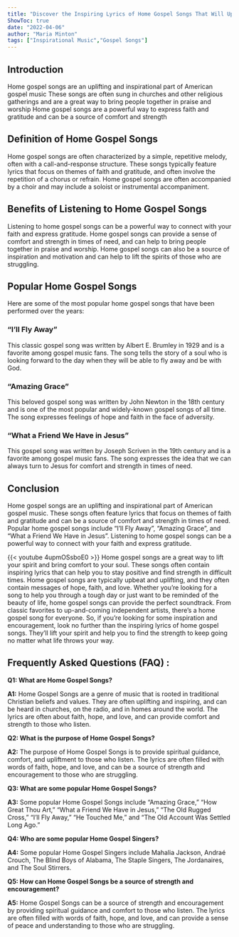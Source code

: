 ```yaml
---
title: "Discover the Inspiring Lyrics of Home Gospel Songs That Will Uplift Your Spirit!"
ShowToc: true 
date: "2022-04-06"
author: "Maria Minton" 
tags: ["Inspirational Music","Gospel Songs"]
---
```

## Introduction

Home gospel songs are an uplifting and inspirational part of American gospel music These songs are often sung in churches and other religious gatherings and are a great way to bring people together in praise and worship Home gospel songs are a powerful way to express faith and gratitude and can be a source of comfort and strength

## Definition of Home Gospel Songs

Home gospel songs are often characterized by a simple, repetitive melody, often with a call-and-response structure. These songs typically feature lyrics that focus on themes of faith and gratitude, and often involve the repetition of a chorus or refrain. Home gospel songs are often accompanied by a choir and may include a soloist or instrumental accompaniment.

## Benefits of Listening to Home Gospel Songs

Listening to home gospel songs can be a powerful way to connect with your faith and express gratitude. Home gospel songs can provide a sense of comfort and strength in times of need, and can help to bring people together in praise and worship. Home gospel songs can also be a source of inspiration and motivation and can help to lift the spirits of those who are struggling.

## Popular Home Gospel Songs

Here are some of the most popular home gospel songs that have been performed over the years:

### “I’ll Fly Away”

This classic gospel song was written by Albert E. Brumley in 1929 and is a favorite among gospel music fans. The song tells the story of a soul who is looking forward to the day when they will be able to fly away and be with God.

### “Amazing Grace”

This beloved gospel song was written by John Newton in the 18th century and is one of the most popular and widely-known gospel songs of all time. The song expresses feelings of hope and faith in the face of adversity.

### “What a Friend We Have in Jesus”

This gospel song was written by Joseph Scriven in the 19th century and is a favorite among gospel music fans. The song expresses the idea that we can always turn to Jesus for comfort and strength in times of need.

## Conclusion

Home gospel songs are an uplifting and inspirational part of American gospel music. These songs often feature lyrics that focus on themes of faith and gratitude and can be a source of comfort and strength in times of need. Popular home gospel songs include “I’ll Fly Away”, “Amazing Grace”, and “What a Friend We Have in Jesus”. Listening to home gospel songs can be a powerful way to connect with your faith and express gratitude.

{{< youtube 4upmOSsboE0 >}} 
Home gospel songs are a great way to lift your spirit and bring comfort to your soul. These songs often contain inspiring lyrics that can help you to stay positive and find strength in difficult times. Home gospel songs are typically upbeat and uplifting, and they often contain messages of hope, faith, and love. Whether you’re looking for a song to help you through a tough day or just want to be reminded of the beauty of life, home gospel songs can provide the perfect soundtrack. From classic favorites to up-and-coming independent artists, there’s a home gospel song for everyone. So, if you’re looking for some inspiration and encouragement, look no further than the inspiring lyrics of home gospel songs. They’ll lift your spirit and help you to find the strength to keep going no matter what life throws your way.

## Frequently Asked Questions (FAQ) :
**Q1: What are Home Gospel Songs?**

**A1:** Home Gospel Songs are a genre of music that is rooted in traditional Christian beliefs and values. They are often uplifting and inspiring, and can be heard in churches, on the radio, and in homes around the world. The lyrics are often about faith, hope, and love, and can provide comfort and strength to those who listen. 

**Q2: What is the purpose of Home Gospel Songs?**

**A2:** The purpose of Home Gospel Songs is to provide spiritual guidance, comfort, and upliftment to those who listen. The lyrics are often filled with words of faith, hope, and love, and can be a source of strength and encouragement to those who are struggling. 

**Q3: What are some popular Home Gospel Songs?**

**A3:** Some popular Home Gospel Songs include “Amazing Grace,” “How Great Thou Art,” “What a Friend We Have in Jesus,” “The Old Rugged Cross,” “I’ll Fly Away,” “He Touched Me,” and “The Old Account Was Settled Long Ago.” 

**Q4: Who are some popular Home Gospel Singers?**

**A4:** Some popular Home Gospel Singers include Mahalia Jackson, Andraé Crouch, The Blind Boys of Alabama, The Staple Singers, The Jordanaires, and The Soul Stirrers. 

**Q5: How can Home Gospel Songs be a source of strength and encouragement?**

**A5:** Home Gospel Songs can be a source of strength and encouragement by providing spiritual guidance and comfort to those who listen. The lyrics are often filled with words of faith, hope, and love, and can provide a sense of peace and understanding to those who are struggling.



